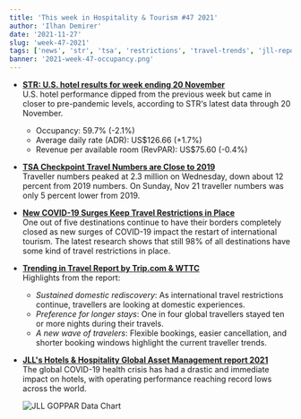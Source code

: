 ```yaml
---
title: 'This week in Hospitality & Tourism #47 2021'
author: 'Ilhan Demirer'
date: '2021-11-27'
slug: 'week-47-2021'
tags: ['news', 'str', 'tsa', 'restrictions', 'travel-trends', 'jll-report']
banner: '2021-week-47-occupancy.png'
---
```


- **[STR: U.S. hotel results for week ending 20 November](https://str.com/press-release/str-us-hotel-results-week-ending-20-november)**  
  U.S. hotel performance dipped from the previous week but came in closer to pre-pandemic levels, according to STR‘s latest data through 20 November.

  - Occupancy: 59.7% (-2.1%)
  - Average daily rate (ADR): US$126.66 (+1.7%)
  - Revenue per available room (RevPAR): US$75.60 (-0.4%)

- **[TSA Checkpoint Travel Numbers are Close to 2019](https://www.tsa.gov/coronavirus/passenger-throughput)**  
  Traveller numbers peaked at 2.3 million on Wednesday, down about 12 percent from 2019 numbers. On Sunday, Nov 21 traveller numbers was only 5 percent lower from 2019.

- **[New COVID-19 Surges Keep Travel Restrictions in Place](https://www.hospitalitynet.org/news/4107758.html)**  
  One out of five destinations continue to have their borders completely closed as new surges of COVID-19 impact the restart of international tourism. The latest research shows that still 98% of all destinations have some kind of travel restrictions in place.

- **[Trending in Travel Report by Trip.com & WTTC](https://www.hospitalitynet.org/news/4107747.html)**  
  Highlights from the report:

  - _Sustained domestic rediscovery_: As international travel restrictions continue, travellers are looking at domestic experiences.
  - _Preference for longer stays_: One in four global travellers stayed ten or more nights during their travels.
  - _A new wave of travelers_: Flexible bookings, easier cancellation, and shorter booking windows highlight the current traveller trends.

- **[JLL's Hotels & Hospitality Global Asset Management report 2021](https://www.hospitalitynet.org/news/4107753.html)**  
  The global COVID-19 health crisis has had a drastic and immediate impact on hotels, with operating performance reaching record lows across the world.

  ![JLL GOPPAR Data Chart][image]

[image]: /images/blogimages/2021-week-47-jll-profitability-data.jpg
